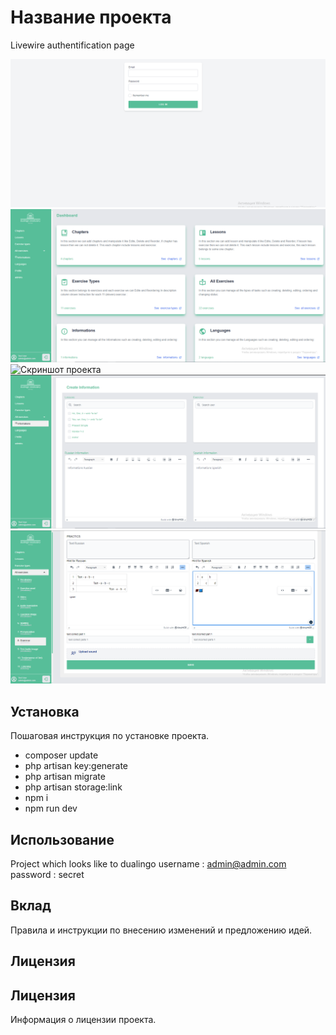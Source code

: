 # Название проекта

Livewire authentification page

![Скриншот проекта](github/login.png)
![Скриншот проекта](github/main.png)
![Скриншот проекта](github/buckup.png)
![Скриншот проекта](github/information.png)
![Скриншот проекта](github/grammars.png)


## Установка

Пошаговая инструкция по установке проекта.
 * composer update
 * php artisan key:generate
 * php artisan migrate
 * php artisan storage:link
 * npm i
 * npm run dev

## Использование
Project which looks like to dualingo
username : admin@admin.com  
password : secret

## Вклад

Правила и инструкции по внесению изменений и предложению идей.

## Лицензия


## Лицензия

Информация о лицензии проекта.
